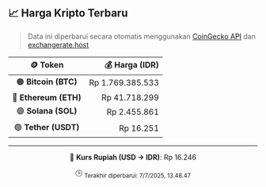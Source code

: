 

<!-- HARGA_KRIPTO -->
## 📈 Harga Kripto Terbaru

> Data ini diperbarui secara otomatis menggunakan [CoinGecko API](https://www.coingecko.com/) dan [exchangerate.host](https://exchangerate.host/)

<div align="center">

| 🪙 Token | 💰 Harga (IDR) |
|:------:|---------------:|
| 🟠 **Bitcoin (BTC)**   | Rp 1.769.385.533 |
| 🔵 **Ethereum (ETH)**  | Rp 41.718.299 |
| 🟣 **Solana (SOL)**    | Rp 2.455.861 |
| 🟢 **Tether (USDT)**   | Rp 16.251 |

---

💱 **Kurs Rupiah (USD → IDR)**: Rp 16.246

🕒 <sub>Terakhir diperbarui: 7/7/2025, 13.48.47</sub>

</div>
<!-- /HARGA_KRIPTO -->